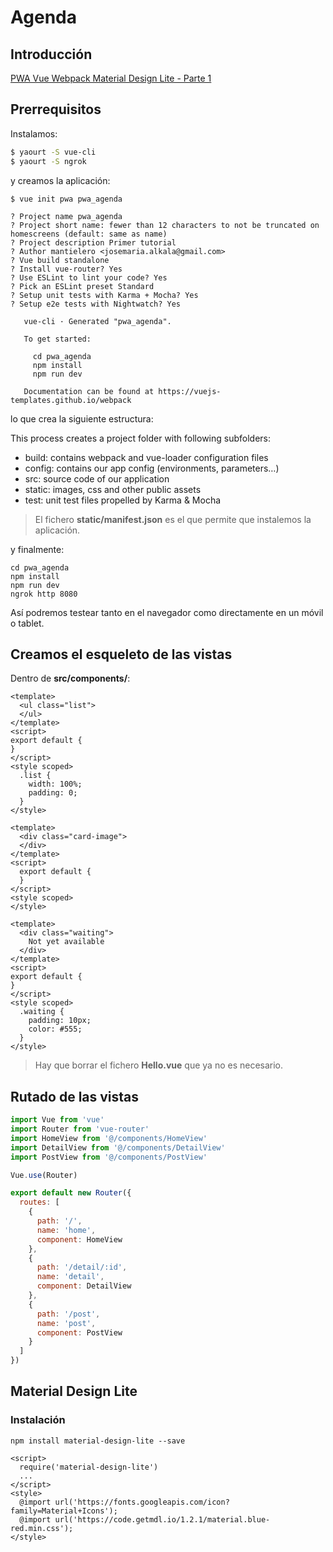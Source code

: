 # Agenda
## Introducción
[PWA Vue Webpack Material Design Lite - Parte 1](https://blog.sicara.com/a-progressive-web-application-with-vue-js-webpack-material-design-part-1-c243e2e6e402<)

## Prerrequisitos
Instalamos:

```bash
$ yaourt -S vue-cli
$ yaourt -S ngrok
```

y creamos la aplicación:

```
$ vue init pwa pwa_agenda

? Project name pwa_agenda
? Project short name: fewer than 12 characters to not be truncated on homescreens (default: same as name)
? Project description Primer tutorial
? Author mantielero <josemaria.alkala@gmail.com>
? Vue build standalone
? Install vue-router? Yes
? Use ESLint to lint your code? Yes
? Pick an ESLint preset Standard
? Setup unit tests with Karma + Mocha? Yes
? Setup e2e tests with Nightwatch? Yes

   vue-cli · Generated "pwa_agenda".

   To get started:

     cd pwa_agenda
     npm install
     npm run dev

   Documentation can be found at https://vuejs-templates.github.io/webpack
```

lo que crea la siguiente estructura:

This process creates a project folder with following subfolders:

- build: contains webpack and vue-loader configuration files
- config: contains our app config (environments, parameters…)
- src: source code of our application
- static: images, css and other public assets
- test: unit test files propelled by Karma & Mocha

> El fichero **static/manifest.json** es el que permite que instalemos la aplicación.

y finalmente:

```
cd pwa_agenda
npm install
npm run dev
ngrok http 8080
```

Así podremos testear tanto en el navegador como directamente en un móvil o tablet.

## Creamos el esqueleto de las vistas
Dentro de **src/components/**:

```vue tab="HomeView.vue"
<template>
  <ul class="list">
  </ul>
</template>
<script>
export default {
}
</script>
<style scoped>
  .list {
    width: 100%;
    padding: 0;
  }
</style>
```

```vue tab="DetailView.vue"
<template>
  <div class="card-image">
  </div>
</template>
<script>
  export default {
  }
</script>
<style scoped>
</style>
```

```vue tab="PostView.vue"
<template>
  <div class="waiting">
    Not yet available
  </div>
</template>
<script>
export default {
}
</script>
<style scoped>
  .waiting {
    padding: 10px;
    color: #555;
  }
</style>
```



> Hay que borrar el fichero **Hello.vue** que ya no es necesario.

## Rutado de las vistas

```js tab="src/router/index.js"
import Vue from 'vue'
import Router from 'vue-router'
import HomeView from '@/components/HomeView'
import DetailView from '@/components/DetailView'
import PostView from '@/components/PostView'

Vue.use(Router)

export default new Router({
  routes: [
    {
      path: '/',
      name: 'home',
      component: HomeView
    },
    {
      path: '/detail/:id',
      name: 'detail',
      component: DetailView
    },
    {
      path: '/post',
      name: 'post',
      component: PostView
    }
  ]
})
```

## Material Design Lite
### Instalación

```
npm install material-design-lite --save
```

```vue tag="src/App.vue"
<script>
  require('material-design-lite')
  ...
</script>
<style>
  @import url('https://fonts.googleapis.com/icon?family=Material+Icons');
  @import url('https://code.getmdl.io/1.2.1/material.blue-red.min.css');
</style>
```
